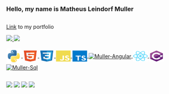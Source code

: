 ### Hello, my name is Matheus Leindorf Muller
##

[Link](https://omullerr.github.io/My-portfolio/) to my portfolio

<div>
  <a href="https://github.com/oMullerr">
  <img height="200em" src="https://github-readme-stats.vercel.app/api?username=oMullerr&show_icons=true&theme=ocean_dark&show_icons&include_all_commits=true&count_private=true"/>
  <img height="200em" src="https://github-readme-stats.vercel.app/api/top-langs/?username=oMullerr&layout=compact&langs_count=7&theme=ocean_dark&show_icons"/>
</div> 

<div style="display: inline_block"><br>
  <img align="center" alt="Muller-Python" height="40" width="40" src="https://raw.githubusercontent.com/devicons/devicon/master/icons/python/python-original.svg">
  <img align="center" alt="Muller-HTML" height="30" width="40" src="https://raw.githubusercontent.com/devicons/devicon/master/icons/html5/html5-original.svg">
  <img align="center" alt="Muller-CSS" height="30" width="40" src="https://raw.githubusercontent.com/devicons/devicon/master/icons/css3/css3-original.svg">
  <img align="center" alt="Muller-Js" height="30" width="40" src="https://raw.githubusercontent.com/devicons/devicon/master/icons/javascript/javascript-plain.svg">
  <img align="center" alt="Muller-Ts" height="30" width="40" src="https://raw.githubusercontent.com/devicons/devicon/master/icons/typescript/typescript-plain.svg">
  <img align="center" alt="Muller-Angular" height="30" width="40" src="https://cdn.jsdelivr.net/gh/devicons/devicon/icons/angularjs/angularjs-plain.svg">
  <img align="center" alt="Muller-React" height="30" width="40" src="https://raw.githubusercontent.com/devicons/devicon/master/icons/react/react-original.svg">  
  <img align="center" alt="Muller-Csharp" height="30" width="40" src="https://raw.githubusercontent.com/devicons/devicon/master/icons/csharp/csharp-original.svg">
  <img align="center" alt="Muller-Sql" height="30" width="40" src="https://cdn.jsdelivr.net/gh/devicons/devicon/icons/mysql/mysql-original.svg">
</div>
  
##
  
<div> 
  <a href="https://www.instagram.com/matheus_leindorf/" target="_blank"><img src="https://img.shields.io/badge/-Instagram-%23E4405F?style=for-the-badge&logo=instagram&logoColor=white" target="_blank"></a>
 	<a href="https://www.twitch.tv/mullerfps_" target="_blank"><img src="https://img.shields.io/badge/Twitch-9146FF?style=for-the-badge&logo=twitch&logoColor=white"          target="_blank"></a>
  <a href = "mailto:matheus.l.muller@gmail.com"><img src="https://img.shields.io/badge/-Gmail-%23333?style=for-the-badge&logo=gmail&logoColor=white" target="_blank"></a>
  <a href="https://www.linkedin.com/in/matheus-muller-1156471b7/" target="_blank"><img src="https://img.shields.io/badge/-LinkedIn-%230077B5?style=for-the-badge&logo=linkedin&logoColor=white" target="_blank"></a>
  
</div>
